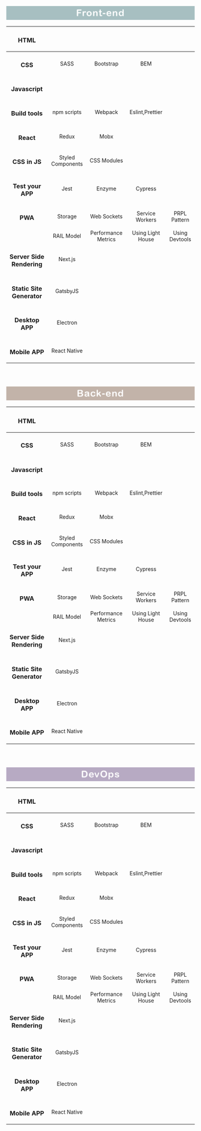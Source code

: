 ![frontend](./frontend.png)

|         <h3>HTML</h3>          |                   |                     |                   |                |
| :----------------------------: | :---------------: | :-----------------: | :---------------: | :------------: |
|          <h3>CSS</h3>          |       SASS        |      Bootstrap      |        BEM        |                |
|      <h3>Javascript</h3>       |                   |                     |                   |                |
|      <h3>Build tools</h3>      |    npm scripts    |       Webpack       |  Eslint,Prettier  |                |
|         <h3>React</h3>         |       Redux       |        Mobx         |                   |                |
|       <h3>CSS in JS</h3>       | Styled Components |     CSS Modules     |                   |                |
|     <h3>Test your APP</h3>     |       Jest        |       Enzyme        |      Cypress      |                |
|          <h3>PWA</h3>          |      Storage      |     Web Sockets     |  Service Workers  |  PRPL Pattern  |
|                                |    RAIL Model     | Performance Metrics | Using Light House | Using Devtools |
| <h3>Server Side Rendering</h3> |      Next.js      |                     |                   |                |
| <h3>Static Site Generator</h3> |     GatsbyJS      |                     |                   |                |
|      <h3>Desktop APP</h3>      |     Electron      |                     |                   |                |
|      <h3>Mobile APP</h3>       |   React Native    |                     |                   |                |

<br><br>



![baclend](./backend.png)

|         <h3>HTML</h3>          |                   |                     |                   |                |
| :----------------------------: | :---------------: | :-----------------: | :---------------: | :------------: |
|          <h3>CSS</h3>          |       SASS        |      Bootstrap      |        BEM        |                |
|      <h3>Javascript</h3>       |                   |                     |                   |                |
|      <h3>Build tools</h3>      |    npm scripts    |       Webpack       |  Eslint,Prettier  |                |
|         <h3>React</h3>         |       Redux       |        Mobx         |                   |                |
|       <h3>CSS in JS</h3>       | Styled Components |     CSS Modules     |                   |                |
|     <h3>Test your APP</h3>     |       Jest        |       Enzyme        |      Cypress      |                |
|          <h3>PWA</h3>          |      Storage      |     Web Sockets     |  Service Workers  |  PRPL Pattern  |
|                                |    RAIL Model     | Performance Metrics | Using Light House | Using Devtools |
| <h3>Server Side Rendering</h3> |      Next.js      |                     |                   |                |
| <h3>Static Site Generator</h3> |     GatsbyJS      |                     |                   |                |
|      <h3>Desktop APP</h3>      |     Electron      |                     |                   |                |
|      <h3>Mobile APP</h3>       |   React Native    |                     |                   |                |

<br><br>


![devops](./devops.png)

|         <h3>HTML</h3>          |                   |                     |                   |                |
| :----------------------------: | :---------------: | :-----------------: | :---------------: | :------------: |
|          <h3>CSS</h3>          |       SASS        |      Bootstrap      |        BEM        |                |
|      <h3>Javascript</h3>       |                   |                     |                   |                |
|      <h3>Build tools</h3>      |    npm scripts    |       Webpack       |  Eslint,Prettier  |                |
|         <h3>React</h3>         |       Redux       |        Mobx         |                   |                |
|       <h3>CSS in JS</h3>       | Styled Components |     CSS Modules     |                   |                |
|     <h3>Test your APP</h3>     |       Jest        |       Enzyme        |      Cypress      |                |
|          <h3>PWA</h3>          |      Storage      |     Web Sockets     |  Service Workers  |  PRPL Pattern  |
|                                |    RAIL Model     | Performance Metrics | Using Light House | Using Devtools |
| <h3>Server Side Rendering</h3> |      Next.js      |                     |                   |                |
| <h3>Static Site Generator</h3> |     GatsbyJS      |                     |                   |                |
|      <h3>Desktop APP</h3>      |     Electron      |                     |                   |                |
|      <h3>Mobile APP</h3>       |   React Native    |                     |                   |                |
